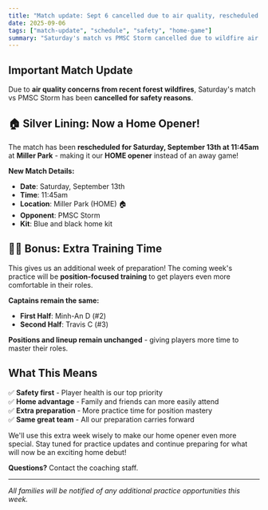 ```yaml
---
title: "Match update: Sept 6 cancelled due to air quality, rescheduled as home opener"
date: 2025-09-06
tags: ["match-update", "schedule", "safety", "home-game"]
summary: "Saturday's match vs PMSC Storm cancelled due to wildfire air quality concerns. Rescheduled as HOME opener at Miller Park on Sept 13. Additional practice opportunities this week."
---
```


## Important Match Update

Due to **air quality concerns from recent forest wildfires**, Saturday's match vs PMSC Storm has been **cancelled for safety reasons**.

## 🏠 Silver Lining: Now a Home Opener!

The match has been **rescheduled for Saturday, September 13th at 11:45am** at **Miller Park** - making it our **HOME opener** instead of an away game!

**New Match Details:**
- **Date**: Saturday, September 13th  
- **Time**: 11:45am
- **Location**: Miller Park (HOME) 🏠
- **Opponent**: PMSC Storm
- **Kit**: Blue and black home kit

## 🏃‍♂️ Bonus: Extra Training Time

This gives us an additional week of preparation! The coming week's practice will be **position-focused training** to get players even more comfortable in their roles.

**Captains remain the same:**
- **First Half**: Minh-An D (#2)
- **Second Half**: Travis C (#3)

**Positions and lineup remain unchanged** - giving players more time to master their roles.

## What This Means

✅ **Safety first** - Player health is our top priority  
✅ **Home advantage** - Family and friends can more easily attend  
✅ **Extra preparation** - More practice time for position mastery  
✅ **Same great team** - All our preparation carries forward  

We'll use this extra week wisely to make our home opener even more special. Stay tuned for practice updates and continue preparing for what will now be an exciting home debut!

**Questions?** Contact the coaching staff.

---

*All families will be notified of any additional practice opportunities this week.*
